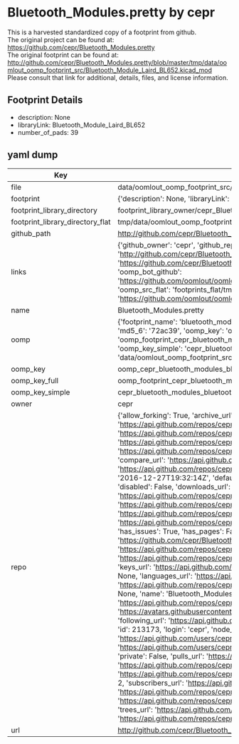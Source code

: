 # Bluetooth_Modules.pretty by cepr  
This is a harvested standardized copy of a footprint from github.  
The original project can be found at:  
https://github.com/cepr/Bluetooth_Modules.pretty  
The original footprint can be found at:
http://github.com/cepr/Bluetooth_Modules.pretty/blob/master/tmp/data/oomlout_oomp_footprint_src/Bluetooth_Module_Laird_BL652.kicad_mod
Please consult that link for additional, details, files, and license information.  
## Footprint Details
* description: None  
* libraryLink: Bluetooth_Module_Laird_BL652  
* number_of_pads: 39  
## yaml dump  
| Key | Value |  
| --- | --- |  
| file | data/oomlout_oomp_footprint_src/Bluetooth_Modules.pretty/Bluetooth_Module_Laird_BL652.kicad_mod |  
| footprint | {'description': None, 'libraryLink': 'Bluetooth_Module_Laird_BL652', 'number_of_pads': 39} |  
| footprint_library_directory | footprint_library_owner/cepr_Bluetooth_Modules.pretty |  
| footprint_library_directory_flat | tmp/data/oomlout_oomp_footprint_src/footprints_flat/cepr_bluetooth_modules_bluetooth_module_laird_bl652/working |  
| github_path | http://github.com/cepr/Bluetooth_Modules.pretty/blob/master/tmp/data/oomlout_oomp_footprint_src/Bluetooth_Module_Laird_BL652.kicad_mod |  
| links | {'github_owner': 'cepr', 'github_repo_name': 'Bluetooth_Modules.pretty', 'github_src': 'http://github.com/cepr/Bluetooth_Modules.pretty/blob/master/tmp/data/oomlout_oomp_footprint_src/Bluetooth_Module_Laird_BL652.kicad_mod', 'github_src_repo': 'https://github.com/cepr/Bluetooth_Modules.pretty', 'oomp_bot': 'tmp/data/oomlout_oomp_footprint_src/footprints/cepr_bluetooth_modules_bluetooth_module_laird_bl652/working', 'oomp_bot_github': 'https://github.com/oomlout/oomlout_oomp_footprint_bot/tree/main/tmp/data/oomlout_oomp_footprint_src/footprints/cepr_bluetooth_modules_bluetooth_module_laird_bl652/working', 'oomp_src_flat': 'footprints_flat/tmp/data/oomlout_oomp_footprint_src/footprints_flat/cepr_bluetooth_modules_bluetooth_module_laird_bl652/working', 'oomp_src_flat_github': 'https://github.com/oomlout/oomlout_oomp_footprint_src/tree/main/tmp/data/oomlout_oomp_footprint_src/footprints_flat/cepr_bluetooth_modules_bluetooth_module_laird_bl652/working'} |  
| name | Bluetooth_Modules.pretty |  
| oomp | {'footprint_name': 'bluetooth_module_laird_bl652', 'library_name': 'bluetooth_modules', 'md5': '72ac39fb4c7dcfd685fcc89c87caf15c', 'md5_10': '72ac39fb4c', 'md5_5': '72ac3', 'md5_6': '72ac39', 'oomp_key': 'oomp_cepr_bluetooth_modules_bluetooth_module_laird_bl652', 'oomp_key_extra': 'oomp_footprint_cepr_bluetooth_modules_bluetooth_module_laird_bl652', 'oomp_key_full': 'oomp_footprint_cepr_bluetooth_modules_bluetooth_module_laird_bl652_72ac39', 'oomp_key_simple': 'cepr_bluetooth_modules_bluetooth_module_laird_bl652', 'original_filename': 'data/oomlout_oomp_footprint_src/Bluetooth_Modules.pretty/Bluetooth_Module_Laird_BL652.kicad_mod', 'owner_name': 'cepr'} |  
| oomp_key | oomp_cepr_bluetooth_modules_bluetooth_module_laird_bl652 |  
| oomp_key_full | oomp_footprint_cepr_bluetooth_modules_bluetooth_module_laird_bl652 |  
| oomp_key_simple | cepr_bluetooth_modules_bluetooth_module_laird_bl652 |  
| owner | cepr |  
| repo | {'allow_forking': True, 'archive_url': 'https://api.github.com/repos/cepr/Bluetooth_Modules.pretty/{archive_format}{/ref}', 'archived': False, 'assignees_url': 'https://api.github.com/repos/cepr/Bluetooth_Modules.pretty/assignees{/user}', 'blobs_url': 'https://api.github.com/repos/cepr/Bluetooth_Modules.pretty/git/blobs{/sha}', 'branches_url': 'https://api.github.com/repos/cepr/Bluetooth_Modules.pretty/branches{/branch}', 'clone_url': 'https://github.com/cepr/Bluetooth_Modules.pretty.git', 'collaborators_url': 'https://api.github.com/repos/cepr/Bluetooth_Modules.pretty/collaborators{/collaborator}', 'comments_url': 'https://api.github.com/repos/cepr/Bluetooth_Modules.pretty/comments{/number}', 'commits_url': 'https://api.github.com/repos/cepr/Bluetooth_Modules.pretty/commits{/sha}', 'compare_url': 'https://api.github.com/repos/cepr/Bluetooth_Modules.pretty/compare/{base}...{head}', 'contents_url': 'https://api.github.com/repos/cepr/Bluetooth_Modules.pretty/contents/{+path}', 'contributors_url': 'https://api.github.com/repos/cepr/Bluetooth_Modules.pretty/contributors', 'created_at': '2016-12-27T19:32:14Z', 'default_branch': 'master', 'deployments_url': 'https://api.github.com/repos/cepr/Bluetooth_Modules.pretty/deployments', 'description': 'KiCad footprints', 'disabled': False, 'downloads_url': 'https://api.github.com/repos/cepr/Bluetooth_Modules.pretty/downloads', 'events_url': 'https://api.github.com/repos/cepr/Bluetooth_Modules.pretty/events', 'fork': False, 'forks': 0, 'forks_count': 0, 'forks_url': 'https://api.github.com/repos/cepr/Bluetooth_Modules.pretty/forks', 'full_name': 'cepr/Bluetooth_Modules.pretty', 'git_commits_url': 'https://api.github.com/repos/cepr/Bluetooth_Modules.pretty/git/commits{/sha}', 'git_refs_url': 'https://api.github.com/repos/cepr/Bluetooth_Modules.pretty/git/refs{/sha}', 'git_tags_url': 'https://api.github.com/repos/cepr/Bluetooth_Modules.pretty/git/tags{/sha}', 'git_url': 'git://github.com/cepr/Bluetooth_Modules.pretty.git', 'has_discussions': False, 'has_downloads': True, 'has_issues': True, 'has_pages': False, 'has_projects': True, 'has_wiki': True, 'homepage': None, 'hooks_url': 'https://api.github.com/repos/cepr/Bluetooth_Modules.pretty/hooks', 'html_url': 'https://github.com/cepr/Bluetooth_Modules.pretty', 'id': 77478218, 'is_template': False, 'issue_comment_url': 'https://api.github.com/repos/cepr/Bluetooth_Modules.pretty/issues/comments{/number}', 'issue_events_url': 'https://api.github.com/repos/cepr/Bluetooth_Modules.pretty/issues/events{/number}', 'issues_url': 'https://api.github.com/repos/cepr/Bluetooth_Modules.pretty/issues{/number}', 'keys_url': 'https://api.github.com/repos/cepr/Bluetooth_Modules.pretty/keys{/key_id}', 'labels_url': 'https://api.github.com/repos/cepr/Bluetooth_Modules.pretty/labels{/name}', 'language': None, 'languages_url': 'https://api.github.com/repos/cepr/Bluetooth_Modules.pretty/languages', 'license': None, 'merges_url': 'https://api.github.com/repos/cepr/Bluetooth_Modules.pretty/merges', 'milestones_url': 'https://api.github.com/repos/cepr/Bluetooth_Modules.pretty/milestones{/number}', 'mirror_url': None, 'name': 'Bluetooth_Modules.pretty', 'network_count': 0, 'node_id': 'MDEwOlJlcG9zaXRvcnk3NzQ3ODIxOA==', 'notifications_url': 'https://api.github.com/repos/cepr/Bluetooth_Modules.pretty/notifications{?since,all,participating}', 'open_issues': 0, 'open_issues_count': 0, 'owner': {'avatar_url': 'https://avatars.githubusercontent.com/u/213173?v=4', 'events_url': 'https://api.github.com/users/cepr/events{/privacy}', 'followers_url': 'https://api.github.com/users/cepr/followers', 'following_url': 'https://api.github.com/users/cepr/following{/other_user}', 'gists_url': 'https://api.github.com/users/cepr/gists{/gist_id}', 'gravatar_id': '', 'html_url': 'https://github.com/cepr', 'id': 213173, 'login': 'cepr', 'node_id': 'MDQ6VXNlcjIxMzE3Mw==', 'organizations_url': 'https://api.github.com/users/cepr/orgs', 'received_events_url': 'https://api.github.com/users/cepr/received_events', 'repos_url': 'https://api.github.com/users/cepr/repos', 'site_admin': False, 'starred_url': 'https://api.github.com/users/cepr/starred{/owner}{/repo}', 'subscriptions_url': 'https://api.github.com/users/cepr/subscriptions', 'type': 'User', 'url': 'https://api.github.com/users/cepr'}, 'private': False, 'pulls_url': 'https://api.github.com/repos/cepr/Bluetooth_Modules.pretty/pulls{/number}', 'pushed_at': '2016-12-27T19:59:54Z', 'releases_url': 'https://api.github.com/repos/cepr/Bluetooth_Modules.pretty/releases{/id}', 'size': 1, 'ssh_url': 'git@github.com:cepr/Bluetooth_Modules.pretty.git', 'stargazers_count': 0, 'stargazers_url': 'https://api.github.com/repos/cepr/Bluetooth_Modules.pretty/stargazers', 'statuses_url': 'https://api.github.com/repos/cepr/Bluetooth_Modules.pretty/statuses/{sha}', 'subscribers_count': 2, 'subscribers_url': 'https://api.github.com/repos/cepr/Bluetooth_Modules.pretty/subscribers', 'subscription_url': 'https://api.github.com/repos/cepr/Bluetooth_Modules.pretty/subscription', 'svn_url': 'https://github.com/cepr/Bluetooth_Modules.pretty', 'tags_url': 'https://api.github.com/repos/cepr/Bluetooth_Modules.pretty/tags', 'teams_url': 'https://api.github.com/repos/cepr/Bluetooth_Modules.pretty/teams', 'temp_clone_token': None, 'topics': [], 'trees_url': 'https://api.github.com/repos/cepr/Bluetooth_Modules.pretty/git/trees{/sha}', 'updated_at': '2016-12-27T19:32:14Z', 'url': 'https://api.github.com/repos/cepr/Bluetooth_Modules.pretty', 'visibility': 'public', 'watchers': 0, 'watchers_count': 0, 'web_commit_signoff_required': False} |  
| url | http://github.com/cepr/Bluetooth_Modules.pretty |  

